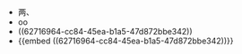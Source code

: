 - 两、
- oo
- ((62716964-cc84-45ea-b1a5-47d872bbe342))
- {{embed ((62716964-cc84-45ea-b1a5-47d872bbe342))}}
